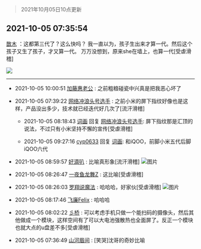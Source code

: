 > 2021年10月05日10点更新
<link rel="stylesheet" href="https://cdn.jsdelivr.net/gh/taotie6/sampleJSON@main/css/photo_show.css">
<meta name="referrer" content="no-referrer" />


 ## 2021-10-05 07:35:54 

 [㪚木](https://www.coolapk.com/feed/30470135?shareKey=MDNjMWU2ZTg2MjE4NjE1Yjk3YTc~) ：这都第三代了？这么快吗？
我一直以为，孩子生出来才算一代。然后这个孩子又生了孩子，才又算一代。
万万没想到，原来she在墙上，也算一代[受虐滑稽] 

<div class="album">
<img class="img-item" src="https://image.coolapk.com/feed/2019/0515/09/1081091_3748_1897@180x122.gif" />
</div>

 ------- 

- 2021-10-05 10:00:51 [加藤惠老公](uid=1266680) : 之前粗粮碰瓷中兴真是把我恶心坏了 

- 2021-10-05 07:39:22 [网络冲浪头号选手](uid=1864467) : 之前小米的屏下指纹好像也是这样，产品没出多少，技术就已经迭代好几次了[流汗滑稽] 

    - 2021-10-05 08:18:43 [词画](uid=2955256) 回复 [网络冲浪头号选手](uid=1864467): 屏下指纹那是汇顶的说法，不过只有小米坚持不懈的宣传[受虐滑稽] 

    - 2021-10-05 09:27:16 [cyp0633](uid=773302) 回复 [词画](uid=2955256): 和iQOO，前脚小米五代后脚iQOO六代 

- 2021-10-05 08:59:57 [好滴叭](uid=5526219) : 比喻真形象[流汗滑稽] ![图片](https://image.coolapk.com/feed/2021/1005/08/5526219_bbb7e833_5596_722@1080x1073.jpeg)

- 2021-10-05 08:26:47 [一夜鱼龙舞Z](uid=2440130) : 这比喻[受虐滑稽] 

- 2021-10-05 08:26:03 [罗翔说魔法](uid=2307872) : 哈哈哈，好家伙[受虐滑稽] ![图片](https://image.coolapk.com/feed/2021/1005/08/2307872_e44e3ba9_3562_7231@828x807.jpeg)

- 2021-10-05 08:17:46 [飞廉Felix](uid=900024) : 哈哈哈 

- 2021-10-05 08:02:22 [彡桥](uid=3740933) : 可以考虑手机只做一个能扫码的摄像头，然后其他做成一个模块，这样空间有了可以大电池强散热也全面屏了。反正一个模块也就大点的u盘差不多[受虐滑稽] 

- 2021-10-05 07:36:49 [山河眉间](uid=1553724) : [笑哭]沈哥的奇妙比喻 

